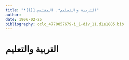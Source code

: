```yaml
---
title: "*التربية والتعليم*. المقتبس 1(1)"
author: 
date: 1906-02-25
bibliography: oclc_4770057679-i_1-div_11.d1e1885.bib
---
```




#  التربية والتعليم 

